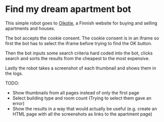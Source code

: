 # Find my dream apartment bot

This simple robot goes to [Oikotie](https://asunnot.oikotie.fi/myytavat-asunnot), a Finnish website for buying and selling apartments and houses.

The bot accepts the cookie consent. The cookie consent is in an iframe so first the bot has to select the iframe before trying to find the OK button.

Then the bot inputs some search criteria hard coded into the bot, clicks search and sorts the results from the cheapest to the most expensive.

Lastly the robot takes a screenshot of each thumbnail and shows them in the logs.

TODO:

- Show thumbnails from all pages instead of only the first page
- Select building type and room count (Trying to select them gave an error)
- Show the results in a way that would actually be useful (e.g. create an HTML page with all the screenshots as links to the apartment page)
